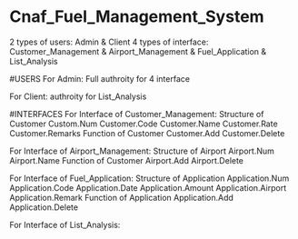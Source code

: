 # Cnaf_Fuel_Management_System
2 types of users: Admin & Client
4 types of interface: Customer_Management 
                      & Airport_Management
                      & Fuel_Application 
                      & List_Analysis

#USERS
For Admin:
  Full authroity for 4 interface
  
For Client:
  authroity for List_Analysis
  
#INTERFACES
For Interface of Customer_Management:
  Structure of Customer
    Custom.Num
    Customer.Code
    Customer.Name
    Customer.Rate
    Customer.Remarks
  Function of Customer
    Customer.Add
    Customer.Delete
    
For Interface of Airport_Management:
  Structure of Airport
    Airport.Num
    Airport.Name
  Function of Customer
    Airport.Add
    Airport.Delete
    
For Interface of Fuel_Application:
  Structure of Application
    Application.Num
    Application.Code
    Application.Date
    Application.Amount
    Application.Airport
    Application.Remark
  Function of Application
    Application.Add
    Application.Delete

For Interface of List_Analysis:

